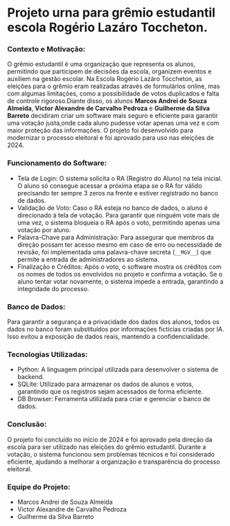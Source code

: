 # Projeto urna para grêmio estudantil escola Rogério Lazáro Toccheton.

### Contexto e Motivação:

O grêmio estudantil é uma organização que representa os alunos, permitindo que participem de decisões da escola,
organizem eventos e auxiliem na gestão escolar. Na Escola Rogério Lazáro Toccheton,
as eleições para o grêmio eram realizadas através de formulários online, mas com algumas limitações,
como a possibilidade de votos duplicados e falta de controle rigoroso.Diante disso, os alunos __Marcos Andrei de Souza Almeida__,
__Victor Alexandre de Carvalho Pedroza__ e __Guilherme da Silva Barreto__ decidiram criar um software mais seguro e eficiente para garantir
uma votação justa,onde cada aluno pudesse votar apenas uma vez e com maior proteção das informações.
O projeto foi desenvolvido para modernizar o processo eleitoral e foi aprovado para uso nas eleições de 2024.

### Funcionamento do Software:
 - Tela de Login: O sistema solicita o RA (Registro do Aluno) na tela inicial.
O aluno só consegue acessar a próxima etapa se o RA for válido precisando ter sempre 3 zeros na frente e estiver registrado no banco de dados.
 - Validação de Voto: Caso o RA esteja no banco de dados, o aluno é direcionado à tela de votação.
Para garantir que ninguém vote mais de uma vez, o sistema bloqueia o RA após o voto, permitindo apenas uma votação por aluno.
 - Palavra-Chave para Administração: Para assegurar que membros da direção possam ter acesso mesmo em caso de erro ou necessidade de revisão,
foi implementada uma palavra-chave secreta (`__MGV__`) que permite a entrada de administradores ao sistema.
 - Finalização e Créditos: Após o voto, o software mostra os créditos com os nomes de todos os envolvidos no projeto e confirma a votação.
Se o aluno tentar votar novamente, o sistema impede a entrada, garantindo a integridade do processo.

### Banco de Dados:
  Para garantir a segurança e a privacidade dos dados dos alunos,
todos os dados no banco foram substituídos por informações fictícias criadas por IA.
Isso evitou a exposição de dados reais, mantendo a confidencialidade.

### Tecnologias Utilizadas:
 - Python: A linguagem principal utilizada para desenvolver o sistema de backend.
 - SQLite: Utilizado para armazenar os dados de alunos e votos, garantindo que os registros sejam acessados de forma eficiente.
 - DB Browser: Ferramenta utilizada para criar e gerenciar o banco de dados.

### Conclusão:
  O projeto foi concluído no início de 2024 e foi aprovado pela direção da escola para ser utilizado nas eleições do grêmio estudantil.
Durante a votação, o sistema funcionou sem problemas técnicos e foi considerado eficiente,
ajudando a melhorar a organização e transparência do processo eleitoral.

### Equipe do Projeto:
- Marcos Andrei de Souza Almeida
- Victor Alexandre de Carvalho Pedroza
- Guilherme da Silva Barreto

